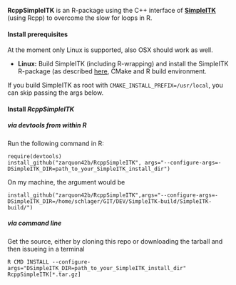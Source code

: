 __RcppSimpleITK__ is an R-package using the C++ interface of **[SimpleITK](https://github.com/SimpleITK/SimpleITK)** (using Rcpp) to overcome the slow for loops in R. 

#### Install prerequisites ###

At the moment only Linux is supported, also OSX should work as well.

* **Linux:** Build SimpleITK (including R-wrapping) and install the SimpleITK R-package (as described [here](http://www.itk.org/Wiki/SimpleITK/GettingStarted#R_installation), CMake and R build environment.

If you build SimpleITK as root with `CMAKE_INSTALL_PREFIX=/usr/local`, you can skip passing the args below.


#### Install *RcppSimpleITK* ####

##### via devtools from within R

Run the following command in R:
        
	require(devtools)
	install_github("zarquon42b/RcppSimpleITK", args="--configure-args=-DSimpleITK_DIR=path_to_your_SimpleITK_install_dir")
	

On my machine, the argument would be
	
	install_github("zarquon42b/RcppSimpleITK",args="--configure-args=-DSimpleITK_DIR=/home/schlager/GIT/DEV/SimpleITK-build/SimpleITK-build/")
	
##### via command line #####
Get the source, either by cloning this repo or downloading the tarball and then issueing in a terminal

	R CMD INSTALL --configure-args="DSimpleITK_DIR=path_to_your_SimpleITK_install_dir" RcppSimpleITK[*.tar.gz]

	
